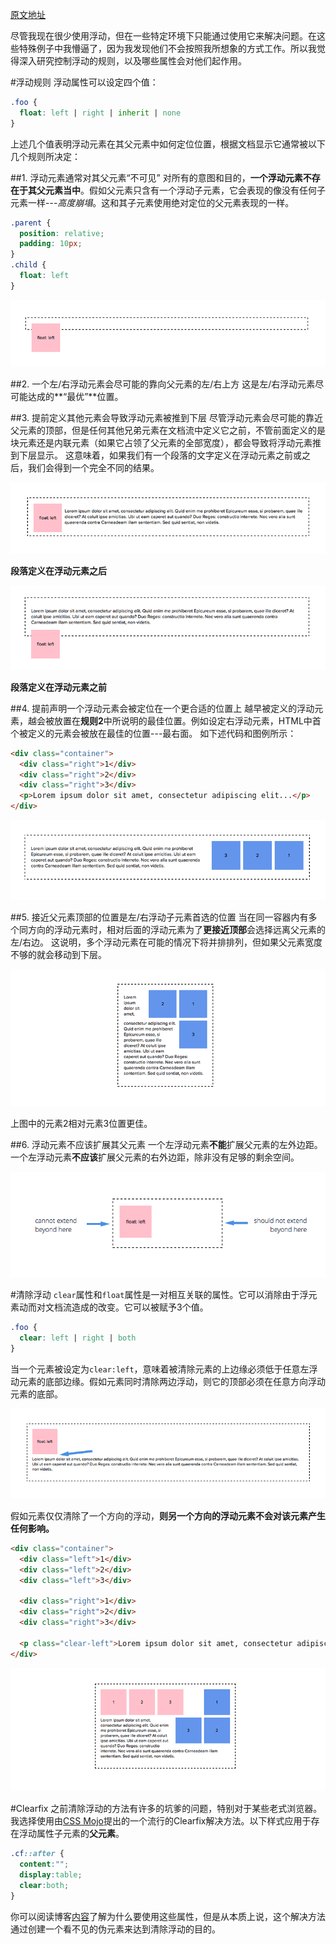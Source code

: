 [原文地址](http://bitsofco.de/how-floating-works/#)

尽管我现在很少使用浮动，但在一些特定环境下只能通过使用它来解决问题。在这些特殊例子中我懵逼了，因为我发现他们不会按照我所想象的方式工作。所以我觉得深入研究控制浮动的规则，以及哪些属性会对他们起作用。

#浮动规则
浮动属性可以设定四个值：
```CSS
.foo {
  float: left | right | inherit | none
}
```
上述几个值表明浮动元素在其父元素中如何定位位置，根据文档显示它通常被以下几个规则所决定：

##1. 浮动元素通常对其父元素“不可见”
对所有的意图和目的，**一个浮动元素不存在于其父元素当中**。假如父元素只含有一个浮动子元素，它会表现的像没有任何子元素一样---*高度崩塌*。这和其子元素使用绝对定位的父元素表现的一样。
```CSS
.parent {
  position: relative;
  padding: 10px;
}
.child {
  float: left 
}
```
![1.png](resources/D5234070AA4B725A7C729C1E8A46997B.png)

##2. 一个左/右浮动元素会尽可能的靠向父元素的左/右上方
这是左/右浮动元素尽可能达成的**“最优”**位置。

##3. 提前定义其他元素会导致浮动元素被推到下层
尽管浮动元素会尽可能的靠近父元素的顶部，但是任何其他兄弟元素在文档流中定义它之前，不管前面定义的是块元素还是内联元素（如果它占领了父元素的全部宽度），都会导致将浮动元素推到下层显示。
这意味着，如果我们有一个段落的文字定义在浮动元素之前或之后，我们会得到一个完全不同的结果。

![3.1.png](resources/71AC15206FD8584EE101FE404CEDA60C.png)

**段落定义在浮动元素之后**

![3.2.png](resources/47DA75D281581EB02A37B845235844B7.png)

**段落定义在浮动元素之前**

##4. 提前声明一个浮动元素会被定位在一个更合适的位置上
越早被定义的浮动元素，越会被放置在**规则2**中所说明的最佳位置。例如设定右浮动元素，HTML中首个被定义的元素会被放在最佳的位置---最右面。
如下述代码和图例所示：
```HTML
<div class="container">  
  <div class="right">1</div>
  <div class="right">2</div>
  <div class="right">3</div>
  <p>Lorem ipsum dolor sit amet, consectetur adipiscing elit...</p>
</div>  
```

![4.png](resources/649CDF66F7A4EF965BE3ED4BE2A0C076.png)

##5. 接近父元素顶部的位置是左/右浮动子元素首选的位置
当在同一容器内有多个同方向的浮动元素时，相对后面的浮动元素为了**更接近顶部**会选择远离父元素的左/右边。
这说明，多个浮动元素在可能的情况下将并排排列，但如果父元素宽度不够的就会移动到下层。

![5.png](resources/A83F47285953F203A542F08D5AF5E24D.png)

上图中的元素2相对元素3位置更佳。

##6. 浮动元素不应该扩展其父元素
一个左浮动元素**不能**扩展父元素的左外边距。
一个左浮动元素**不应该**扩展父元素的右外边距，除非没有足够的剩余空间。

![6.png](resources/98CCF9932DCB1193B0ACC115C6C5A7F3.png)

#清除浮动
`clear`属性和`float`属性是一对相互关联的属性。它可以消除由于浮元素动而对文档流造成的改变。它可以被赋予3个值。
```CSS
.foo {
  clear: left | right | both 
}
```
当一个元素被设定为`clear:left`，意味着被清除元素的上边缘必须低于任意左浮动元素的底部边缘。假如元素同时清除两边浮动，则它的顶部必须在任意方向浮动元素的底部。

![clear-left.png](resources/4AB4CFD9AEF9E9887DDBB88EF18C68B7.png)

假如元素仅仅清除了一个方向的浮动，**则另一个方向的浮动元素不会对该元素产生任何影响。**
```HTML
<div class="container">  
  <div class="left">1</div>
  <div class="left">2</div>
  <div class="left">3</div>

  <div class="right">1</div>
  <div class="right">2</div>
  <div class="right">3</div>

  <p class="clear-left">Lorem ipsum dolor sit amet, consectetur adipiscing elit...</p>
</div>  
```

![clear-only-left.png](resources/71385E9749EFC1C742C5817BED06B517.png)

#Clearfix
之前清除浮动的方法有许多的坑爹的问题，特别对于某些老式浏览器。我选择使用由[CSS Mojo](http://cssmojo.com/latest_new_clearfix_so_far/)提出的一个流行的Clearfix解决方法。以下样式应用于存在浮动属性子元素的**父元素**。

```CSS
.cf::after {
  content:"";
  display:table;
  clear:both;
}
```

你可以阅读博客[内容]()了解为什么要使用这些属性，但是从本质上说，这个解决方法通过创建一个看不见的伪元素来达到清除浮动的目的。
